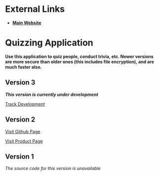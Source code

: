 # External Links

<ul>
  <li>
    <a href="https://geetanshgautam.wixsite.com/home"><strong>Main Website</strong></a>
  </li>
</ul>


# Quizzing Application
<strong>Use this application to quiz people, conduct trivia, etc. Newer versions are more secure than older ones (this includes file encryption), and are much faster also.</strong>

## Version 3
<em><strong>This version is currently under development</strong></em>

<a href="https://geetanshgautam0.github.io/QAS3">Track Development</a>

## Version 2
<a href="https://geetanshgautam0.github.io/Quizzing-Application-2">Visit Github Page</a>

<a href="https://geetanshgautam.wixsite.com/home/qa-ver2-product-page">Visit Product Page</a>

## Version 1
<em>The source code for this version is unavailable</em>


